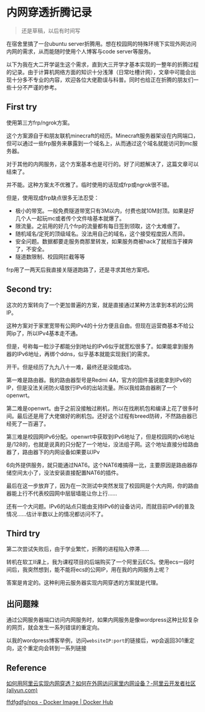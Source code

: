 # 内网穿透折腾记录

> 还是草稿，以后有时间写

在宿舍里搞了一台ubuntu server折腾用。想在校园网的特殊环境下实现外网访问内网的需求，从而能随时使用个人博客与code server等服务。

以下为我在大二开学诞生这个需求，直到大三开学才基本实现的一整年的折腾过程的记录。由于计算机网络方面的知识十分浅薄（日常吐槽计网），文章中可能会出现十分多不专业的内容，欢迎各位大佬勘误与科普。同时也给正在折腾的朋友们一些十分不严谨的参考。

## First try

使用第三方frp/ngrok方案。

这个方案源自于和朋友联机minecraft的经历。Minecraft服务器架设在内网端口，但可以通过一些frp服务来暴露到一个域名上，从而通过这个域名就能访问到mc服务器。

对于其他的内网服务，这个方案基本也是可行的。好了问题解决了，这篇文章可以结束了。

并不能。这种方案太不优雅了。临时使用的话现成frp或ngrok很不错。

但是，使用现成frp缺点很多无法忍受：

- 极小的带宽。一般免费隧道带宽只有3M以内，付费也就10M封顶。如果是好几个人一起玩mc或者传个文件啥基本就爆了。
- 限流量。之前用的好几个frp的流量都有每日签到领取，这个太难绷了。
- 随机域名/定死的顶级域名。没法用自己的域名，这个接受程度因人而异。
- 安全问题。数据都要走服务商那里转发，如果服务商被hack了就相当于裸奔了，不安全。
- 隧道数限制、校园网拦截等等

frp用了一两天后我直接关隧道跑路了，还是寻求其他方案吧。

## Second try:

这次的方案转向了一个更加普遍的方案，就是直接通过某种方法拿到本机的公网IP。

这种方案对于家里宽带有公网IPv4的十分方便且自由。但现在运营商基本不给公网ip了，所以IPv4基本走不通。

但是，号称每一粒沙子都能分到地址的IPv6似乎就宽松很多了。如果能拿到服务器的IPv6地址，再绑个ddns，似乎基本就能实现我们的需求。

开干。但是经历了九九八十一难，最终还是没能成功。

第一难是路由器。我的路由器型号是Redmi 4A，官方的固件虽说能拿到IPv6的IP，但是没法关闭防火墙放行IPv6的出站流量。所以我给路由器刷了一个openwrt。

第二难是openwrt。由于之前没接触过刷机，所以在找刷机包和编译上花了很多时间。最后还是用了大佬做好的刷机包。还好这个过程有breed防砖，不然路由器已经死了一百遍了。

第三难是校园网IPv6分配。openwrt中获取到IPv6地址了，但是校园网的v6地址是/128的，也就是说真的只分配了一个地址，没法组子网。这个地址直接分给路由器了，路由器下的内网设备如果要以IPv

6向外提供服务，就只能通过NAT6。这个NAT6难搞得一比，主要原因是路由器存储空间太小了，没法安装直接配置NAT6的插件。

最后在这一步放弃了，因为在一次测试中突然发现了校园网是个大内网，你的路由器能上行不代表校园网中层层墙能让你上行……

还有一个大问题。IPv6的站点只能由支持IPv6的设备访问，而就目前IPv6的普及情况……估计半数以上的情况都访问不了。

## Third try

第二次尝试失败后，由于学业繁忙，折腾的进程陷入停滞……

转机在软工II课上，我为课程项目的后端购买了一个阿里云ECS。使用ecs一段时间后，我突然想到，能不能将ecs的公网IP，用在我的内网服务上呢？

答案是肯定的。这种利用云服务器实现内网穿透的方案就是代理。

## 出问题辣

通过公网服务器端口访问内网服务时，如果内网服务是像wordpress这种比较复杂的网页，就会发生一系列错误的重定向。

以我的wordpress博客举例，访问`websiteIP:port`的链接后，wp会返回301重定向，这个重定向会转到一系列链接

## Reference

[如何用阿里云实现内网穿透？如何在外网访问家里内网设备？-阿里云开发者社区 (aliyun.com)](https://developer.aliyun.com/article/878758)

[ffdfgdfg/nps - Docker Image | Docker Hub](https://hub.docker.com/r/ffdfgdfg/nps)